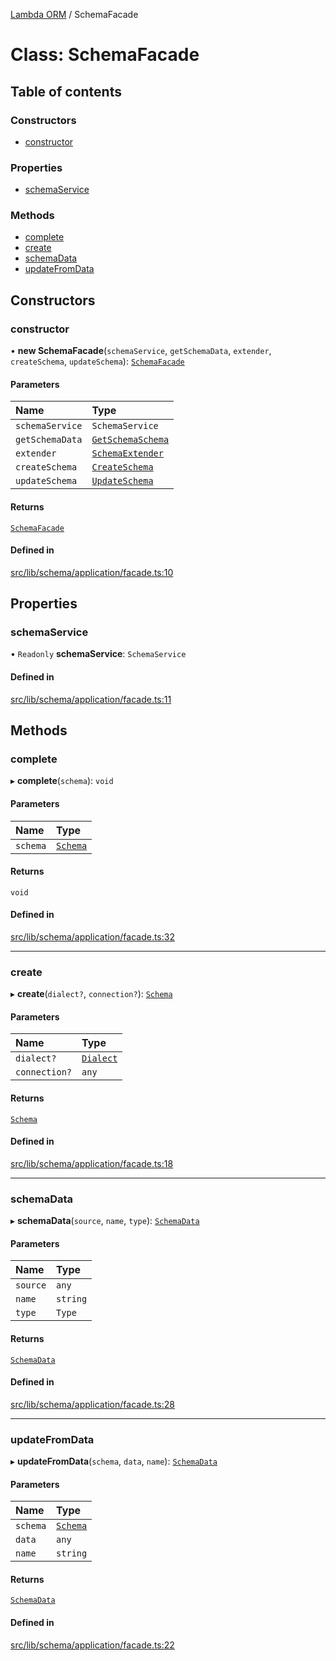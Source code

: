 [Lambda ORM](../README.md) / SchemaFacade

# Class: SchemaFacade

## Table of contents

### Constructors

- [constructor](SchemaFacade.md#constructor)

### Properties

- [schemaService](SchemaFacade.md#schemaservice)

### Methods

- [complete](SchemaFacade.md#complete)
- [create](SchemaFacade.md#create)
- [schemaData](SchemaFacade.md#schemadata)
- [updateFromData](SchemaFacade.md#updatefromdata)

## Constructors

### constructor

• **new SchemaFacade**(`schemaService`, `getSchemaData`, `extender`, `createSchema`, `updateSchema`): [`SchemaFacade`](SchemaFacade.md)

#### Parameters

| Name | Type |
| :------ | :------ |
| `schemaService` | `SchemaService` |
| `getSchemaData` | [`GetSchemaSchema`](GetSchemaSchema.md) |
| `extender` | [`SchemaExtender`](SchemaExtender.md) |
| `createSchema` | [`CreateSchema`](CreateSchema.md) |
| `updateSchema` | [`UpdateSchema`](UpdateSchema.md) |

#### Returns

[`SchemaFacade`](SchemaFacade.md)

#### Defined in

[src/lib/schema/application/facade.ts:10](https://github.com/lambda-orm/lambdaorm-base/blob/5677862/src/lib/schema/application/facade.ts#L10)

## Properties

### schemaService

• `Readonly` **schemaService**: `SchemaService`

#### Defined in

[src/lib/schema/application/facade.ts:11](https://github.com/lambda-orm/lambdaorm-base/blob/5677862/src/lib/schema/application/facade.ts#L11)

## Methods

### complete

▸ **complete**(`schema`): `void`

#### Parameters

| Name | Type |
| :------ | :------ |
| `schema` | [`Schema`](../interfaces/Schema.md) |

#### Returns

`void`

#### Defined in

[src/lib/schema/application/facade.ts:32](https://github.com/lambda-orm/lambdaorm-base/blob/5677862/src/lib/schema/application/facade.ts#L32)

___

### create

▸ **create**(`dialect?`, `connection?`): [`Schema`](../interfaces/Schema.md)

#### Parameters

| Name | Type |
| :------ | :------ |
| `dialect?` | [`Dialect`](../enums/Dialect.md) |
| `connection?` | `any` |

#### Returns

[`Schema`](../interfaces/Schema.md)

#### Defined in

[src/lib/schema/application/facade.ts:18](https://github.com/lambda-orm/lambdaorm-base/blob/5677862/src/lib/schema/application/facade.ts#L18)

___

### schemaData

▸ **schemaData**(`source`, `name`, `type`): [`SchemaData`](../interfaces/SchemaData.md)

#### Parameters

| Name | Type |
| :------ | :------ |
| `source` | `any` |
| `name` | `string` |
| `type` | `Type` |

#### Returns

[`SchemaData`](../interfaces/SchemaData.md)

#### Defined in

[src/lib/schema/application/facade.ts:28](https://github.com/lambda-orm/lambdaorm-base/blob/5677862/src/lib/schema/application/facade.ts#L28)

___

### updateFromData

▸ **updateFromData**(`schema`, `data`, `name`): [`SchemaData`](../interfaces/SchemaData.md)

#### Parameters

| Name | Type |
| :------ | :------ |
| `schema` | [`Schema`](../interfaces/Schema.md) |
| `data` | `any` |
| `name` | `string` |

#### Returns

[`SchemaData`](../interfaces/SchemaData.md)

#### Defined in

[src/lib/schema/application/facade.ts:22](https://github.com/lambda-orm/lambdaorm-base/blob/5677862/src/lib/schema/application/facade.ts#L22)
